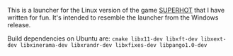 This is a launcher for the Linux version of the game [SUPERHOT](http://superhotgame.com/) that I have written for fun.
It's intended to resemble the launcher from the Windows release.

Build dependencies on Ubuntu are: `cmake libx11-dev libxft-dev libxext-dev libxinerama-dev libxrandr-dev libxfixes-dev libpango1.0-dev`

